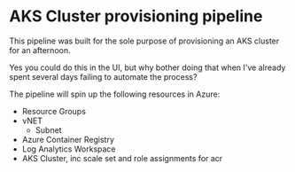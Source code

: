 # AKS Cluster provisioning pipeline

This pipeline was built for the sole purpose of provisioning an AKS cluster for an afternoon.

Yes you could do this in the UI, but why bother doing that when I've already spent several days failing to automate the process?

The pipeline will spin up the following resources in Azure:

- Resource Groups
- vNET
  - Subnet
- Azure Container Registry
- Log Analytics Workspace
- AKS Cluster, inc scale set and role assignments for acr
